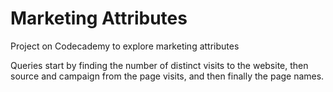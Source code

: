 # Marketing Attributes
Project on Codecademy to explore marketing attributes 

Queries start by finding the number of distinct visits to the website, then source and campaign from the page visits, and then finally the page names. 

